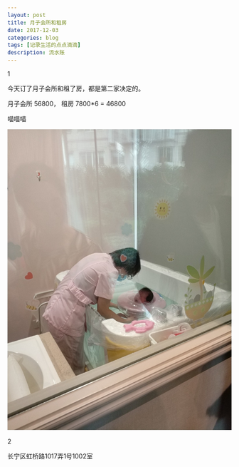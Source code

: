 ```yaml
---
layout: post
title: 月子会所和租房
date: 2017-12-03
categories: blog
tags: [记录生活的点点滴滴]
description: 流水账
---
```


1 

今天订了月子会所和租了房，都是第二家决定的。

月子会所 56800， 租房 7800*6 = 46800

喵喵喵

![洗澡](https://raw.githubusercontent.com/cksmct/MarkdownPhotos/master/IMG_20171203_131624.jpg)

2

长宁区虹桥路1017弄1号1002室




